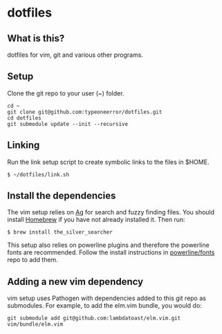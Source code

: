 dotfiles
========

What is this?
-------------

dotfiles for vim, git and various other programs.

Setup
-----

Clone the git repo to your user (~) folder.

```
cd ~
git clone git@github.com:typeoneerror/dotfiles.git
cd dotfiles
git submodule update --init --recursive
```

## Linking

Run the link setup script to create symbolic links to the files in $HOME.

    $ ~/dotfiles/link.sh

## Install the dependencies

The vim setup relies on [Ag](https://github.com/ggreer/the_silver_searcher) for search and fuzzy finding files. You should install [Homebrew](http://brew.sh) if you have not already installed it. Then run:

    $ brew install the_silver_searcher

This setup also relies on powerline plugins and therefore the powerline fonts are recommended. Follow the install instructions in [powerline/fonts](https://github.com/powerline/fonts) repo to add them.

## Adding a new vim dependency

vim setup uses Pathogen with dependencies added to this git repo as submodules. For example, to add the elm.vim bundle, you would do:

    git submodule add git@github.com:lambdatoast/elm.vim.git vim/bundle/elm.vim
